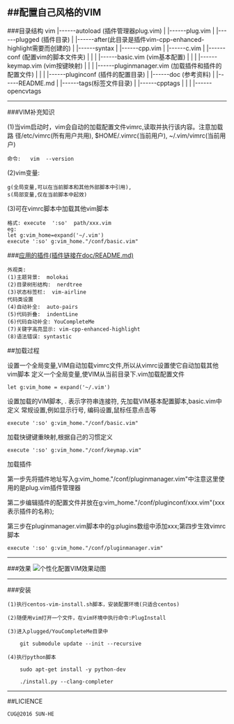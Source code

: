 ##配置自己风格的VIM
---
###目录结构
	vim 
	 |------autoload (插件管理器plug.vim)
	 |		 	|------plug.vim
	 |
	 |------plugged  (插件目录)
	 |
	 |------after(此目录是插件vim-cpp-enhanced-highlight需要而创建的)
	 |		  	|------syntax
	 |			 			|------cpp.vim
	 |						|------c.vim
	 |
	 |------conf (配置vim的脚本文件夹)
	 |			|
	 |			|------basic.vim	(vim基本配置)
	 |			|
	 |			|------keymap.vim	(vim按键映射)
	 |			|
	 |			|------pluginmanager.vim  (加载插件和插件的配置文件)
	 |			|
	 |			|------pluginconf (插件的配置目录)
	 |
	 |------doc	(参考资料)
	 |			|------README.md
	 |
	 |------tags(标签文件目录)
	 |			|------cpptags
	 |			|
	 |			|------opencvtags

---
###VIM补充知识

(1)当vim启动时，vim会自动的加载配置文件vimrc,读取并执行该内容。注意加载路		径/etc/vimrc(所有用户共用), $HOME/.vimrc(当前用户), ~/.vim/vimrc(当前用户)

	命令:   vim  --version


(2)vim变量: 

	g(全局变量,可以在当前脚本和其他外部脚本中引用), 
	s(局部变量,仅在当前脚本中起效)


(3)可在vimrc脚本中加载其他vim脚本

	格式: execute  ':so'  path/xxx.vim
	eg:
	let g:vim_home=expand('~/.vim')
	execute ':so' g:vim_home."/conf/basic.vim"


###[应用的插件(插件链接在doc/README.md)](https://github.com/advancevillage/vim/tree/master/doc)

	外观类:
	(1)主题背景:  molokai
	(2)目录树形结构:  nerdtree
	(3)状态标签栏:  vim-airline
	代码类设置
	(4)自动补全:  auto-pairs
	(5)代码折叠:  indentLine
	(6)代码自动补全: YouCompleteMe
	(7)关键字高亮显示: vim-cpp-enhanced-highlight
	(8)语法错误: syntastic

##加载过程

设置一个全局变量,VIM自动加载vimrc文件,所以从vimrc设置使它自动加载其他vim脚本
定义一个全局变量,使VIM从当前目录下.vim加载配置文件

	let g:vim_home = expand('~/.vim')

设置加载的VIM脚本, . 表示字符串连接符, 先加载VIM基本配置脚本,basic.vim中定义
常规设置,例如显示行号, 编码设置,鼠标任意点击等

	execute ':so' g:vim_home."/conf/basic.vim"

加载快键键重映射,根据自己的习惯定义

	execute ':so' g:vim_home."/conf/keymap.vim"
加载插件

第一步先将插件地址写入g:vim_home."/conf/pluginmanager.vim"中注意这里使用的是plug.vim插件管理器

第二步编辑插件的配置文件并放在g:vim_home."/conf/pluginconf/xxx.vim"(xxx表示插件的名称);

第三步在pluginmanager.vim脚本中的g:plugins数组中添加xxx;第四步生效vimrc脚本

	execute ':so' g:vim_home."/conf/pluginmanager.vim"
---

###效果
![个性化配置VIM效果动图](http://obp7hxe1q.bkt.clouddn.com/vimconf.gif)

---

###安装

    (1)执行centos-vim-install.sh脚本，安装配置环境(只适合centos)

    (2)随便用vim打开一个文件，在vim环境中执行命令:PlugInstall

    (3)进入plugged/YouCompleteMe目录中

        git submodule update --init --recursive

    (4)执行python脚本

        sudo apt-get install -y python-dev

        ./install.py --clang-completer



---

##LICIENCE

    CUG@2016 SUN-HE
